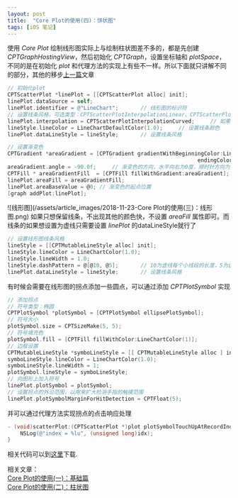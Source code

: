 ```yaml
---
layout: post
title:  "Core Plot的使用(四)：饼状图"
tags: [iOS 笔记]
---
```

使用 *Core Plot* 绘制线形图实际上与绘制柱状图差不多的，都是先创建 *CPTGraphHostingView*，然后初始化 *CPTGraph*，设置坐标轴和 *plotSpace*，不同的是在初始化 *plot* 和代理方法的实现上有些不一样。所以下面就只讲解不同的部分，其他的移步[上一篇](http://blog.wangjace.site/2018/11/Core-Plot%E7%9A%84%E4%BD%BF%E7%94%A8(%E4%BA%8C)-%E6%9F%B1%E7%8A%B6%E5%9B%BE/)文章
```Objective-C
// 初始化plot
CPTScatterPlot *linePlot = [[CPTScatterPlot alloc] init];
linePlot.dataSource = self;
linePlot.identifier = @"LineChart";       // 线形图的标识符
// 设置线条风格，可选类型：CPTScatterPlotInterpolationLinear、CPTScatterPlotInterpolationStepped、CPTScatterPlotInterpolationHistogram、CPTScatterPlotInterpolationCurved
linePlot.interpolation = CPTScatterPlotInterpolationCurved;     // 如果想要折线图的效果可以使用CPTScatterPlotInterpolationLinear
lineStyle.lineColor = LineChartDefaultColor(1.0);     // 设置线条颜色
linePlot.dataLineStyle = lineStyle;       // 设置线条风格

// 设置渐变色
CPTGradient *areaGradient = [CPTGradient gradientWithBeginningColor:LineChartDefaultColor(0.6)
                                                            endingColor:LineChartDefaultColor(0.2)];
areaGradient.angle = -90.0f;     // 渐变色的方向，水平向右为0度，顺时针方向为负方向，逆时针方向为正方向
CPTFill * areaGradientFill  = [CPTFill fillWithGradient:areaGradient];
linePlot.areaFill = areaGradientFill;
linePlot.areaBaseValue = @0; // 渐变色的起点位置
[graph addPlot:linePlot];
```
![线形图](/assets/article_images/2018-11-23-Core Plot的使用(三)：线形图.png)
如果只想保留线条，不出现其他的颜色快，不设置 *areaFill* 属性即可。而线条的如果想设置为虚线只需要设置 *linePlot* 的dataLineStyle就行了
```Objective-C
// 设置线形图线条风格
lineStyle = [[CPTMutableLineStyle alloc] init];
lineStyle.lineColor = LineChartColor(1.0);
lineStyle.lineWidth = 1.0;
lineStyle.dashPattern = @[@10, @5];       // 10为虚线每个小线段的长度，5为虚线每个小线段的距离
linePlot.dataLineStyle = lineStyle;       // 设置线条风格
```
有时候会需要在线形图的拐点添加一些圆点，可以通过添加 *CPTPlotSymbol* 实现
```Objective-C
// 添加拐点
// 符号类型：椭圆
CPTPlotSymbol *plotSymbol = [CPTPlotSymbol ellipsePlotSymbol];
// 符号大小
plotSymbol.size = CPTSizeMake(5, 5);
// 符号填充色
plotSymbol.fill = [CPTFill fillWithColor:LineChartColor(1)];
// 边框设置
CPTMutableLineStyle *symboLineStyle = [[ CPTMutableLineStyle alloc ] init];
symboLineStyle.lineColor = LineChartColor(1.0);
symboLineStyle.lineWidth = 1;
plotSymbol.lineStyle = symboLineStyle;       
// 向图形上加入符号
linePlot.plotSymbol = plotSymbol;      
// 设置拐点的外沿范围，以用来扩大检测手指的触摸范围
linePlot.plotSymbolMarginForHitDetection = CPTFloat(5);
```
并可以通过代理方法实现拐点的点击响应处理
```Objective-C
- (void)scatterPlot:(CPTScatterPlot *)plot plotSymbolTouchUpAtRecordIndex:(NSUInteger)idx {
    NSLog(@"index = %lu", (unsigned long)idx);
}
```

相关代码可以到[这里](https://github.com/WangJace/CorePlotExample)下载.

相关文章：  
[Core Plot的使用(一)：基础篇](http://blog.wangjace.site/2018/11/Core-Plot%E7%9A%84%E4%BD%BF%E7%94%A8(%E4%B8%80)-%E5%9F%BA%E7%A1%80%E7%AF%87/)  
[Core Plot的使用(二)：柱状图](http://blog.wangjace.site/2018/11/Core-Plot%E7%9A%84%E4%BD%BF%E7%94%A8(%E4%BA%8C)-%E6%9F%B1%E7%8A%B6%E5%9B%BE/)
